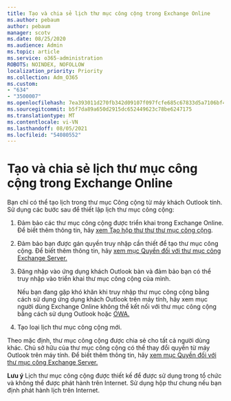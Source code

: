 ```yaml
---
title: Tạo và chia sẻ lịch thư mục công cộng trong Exchange Online
ms.author: pebaum
author: pebaum
manager: scotv
ms.date: 08/25/2020
ms.audience: Admin
ms.topic: article
ms.service: o365-administration
ROBOTS: NOINDEX, NOFOLLOW
localization_priority: Priority
ms.collection: Adm_O365
ms.custom:
- "634"
- "3500007"
ms.openlocfilehash: 7ea393011d270fb342d09107f097fcfe685c67833d5a7106bf46b3c7fab0e352
ms.sourcegitcommit: b5f7da89a650d2915dc652449623c78be6247175
ms.translationtype: MT
ms.contentlocale: vi-VN
ms.lasthandoff: 08/05/2021
ms.locfileid: "54080552"
---
```

# <a name="create-and-share-public-folder-calendars-in-exchange-online"></a>Tạo và chia sẻ lịch thư mục công cộng trong Exchange Online

Bạn chỉ có thể tạo lịch trong thư mục Công cộng từ máy khách Outlook tính. Sử dụng các bước sau để thiết lập lịch thư mục công cộng:

1. Đảm bảo các thư mục công cộng được triển khai trong Exchange Online. Để biết thêm thông tin, hãy [xem Tạo hộp thư thư thư mục công cộng](https://docs.microsoft.com/exchange/collaboration-exo/public-folders/create-public-folder-mailbox). 

2. Đảm bảo bạn được gán quyền truy nhập cần thiết để tạo thư mục công cộng. Để biết thêm thông tin, hãy [xem mục Quyền đối với thư mục công Exchange Server.](https://support.microsoft.com/help/2573274/public-folder-permissions-for-exchange-server) 
  
3. Đăng nhập vào ứng dụng khách Outlook bàn và đảm bảo bạn có thể truy nhập vào triển khai thư mục công cộng của mình.

    Nếu bạn đang gặp khó khăn khi truy nhập thư mục công cộng bằng cách sử dụng ứng dụng khách Outlook trên máy tính, hãy xem mục người dùng Exchange Online không thể kết nối với thư mục công cộng bằng cách sử dụng Outlook hoặc [OWA.](https://aka.ms/pfcte)

4. Tạo loại lịch thư mục công cộng mới.

Theo mặc định, thư mục công cộng được chia sẻ cho tất cả người dùng khác. Chủ sở hữu của thư mục công cộng có thể thay đổi quyền từ máy Outlook trên máy tính. Để biết thêm thông tin, hãy [xem mục Quyền đối với thư mục công Exchange Server.](https://support.microsoft.com/help/2573274/public-folder-permissions-for-exchange-server)

**Lưu ý** Lịch thư mục công cộng được thiết kế để được sử dụng trong tổ chức và không thể được phát hành trên Internet. Sử dụng hộp thư chung nếu bạn định phát hành lịch trên Internet.